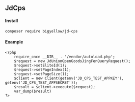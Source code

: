 ## JdCps

#### Install
``
composer require bigyellow/jd-cps
``

#### Example
```$xslt
<?php
    require_once __DIR__ . '/vendor/autoload.php';
    $request = new JdUnionOpenGoodsJingFenQueryRequest();
    $request->setEliteId(1);
    $request->setPageIndex(1);
    $request->setPageSize(1);
    $client = new Client(getenv('JD_CPS_TEST_APPKEY'), getenv('JD_CPS_TEST_APPSECRET'));
    $result = $client->execute($request);
    var_dump($result)
?>
```


